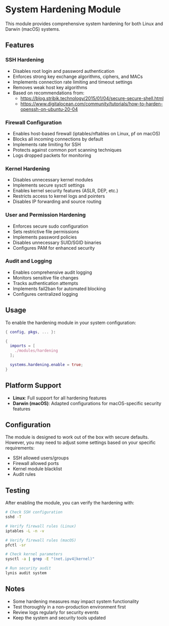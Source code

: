 # System Hardening Module

This module provides comprehensive system hardening for both Linux and Darwin (macOS) systems.

## Features

### SSH Hardening
- Disables root login and password authentication
- Enforces strong key exchange algorithms, ciphers, and MACs
- Implements connection rate limiting and timeout settings
- Removes weak host key algorithms
- Based on recommendations from:
  - https://blog.stribik.technology/2015/01/04/secure-secure-shell.html
  - https://www.digitalocean.com/community/tutorials/how-to-harden-openssh-on-ubuntu-20-04

### Firewall Configuration
- Enables host-based firewall (iptables/nftables on Linux, pf on macOS)
- Blocks all incoming connections by default
- Implements rate limiting for SSH
- Protects against common port scanning techniques
- Logs dropped packets for monitoring

### Kernel Hardening
- Disables unnecessary kernel modules
- Implements secure sysctl settings
- Enables kernel security features (ASLR, DEP, etc.)
- Restricts access to kernel logs and pointers
- Disables IP forwarding and source routing

### User and Permission Hardening
- Enforces secure sudo configuration
- Sets restrictive file permissions
- Implements password policies
- Disables unnecessary SUID/SGID binaries
- Configures PAM for enhanced security

### Audit and Logging
- Enables comprehensive audit logging
- Monitors sensitive file changes
- Tracks authentication attempts
- Implements fail2ban for automated blocking
- Configures centralized logging

## Usage

To enable the hardening module in your system configuration:

```nix
{ config, pkgs, ... }:

{
  imports = [
    ./modules/hardening
  ];

  systems.hardening.enable = true;
}
```

## Platform Support

- **Linux**: Full support for all hardening features
- **Darwin (macOS)**: Adapted configurations for macOS-specific security features

## Configuration

The module is designed to work out of the box with secure defaults. However, you may need to adjust some settings based on your specific requirements:

- SSH allowed users/groups
- Firewall allowed ports
- Kernel module blacklist
- Audit rules

## Testing

After enabling the module, you can verify the hardening with:

```bash
# Check SSH configuration
sshd -T

# Verify firewall rules (Linux)
iptables -L -n -v

# Verify firewall rules (macOS)
pfctl -sr

# Check kernel parameters
sysctl -a | grep -E "(net.ipv4|kernel)"

# Run security audit
lynis audit system
```

## Notes

- Some hardening measures may impact system functionality
- Test thoroughly in a non-production environment first
- Review logs regularly for security events
- Keep the system and security tools updated